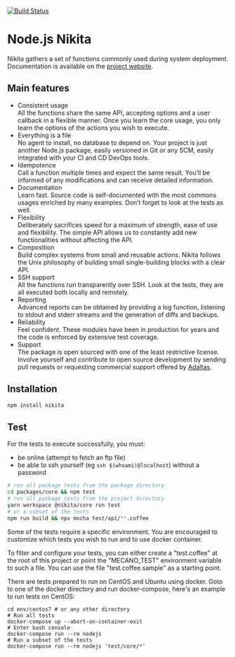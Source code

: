 [![Build Status](https://secure.travis-ci.org/adaltas/node-nikita.svg)](http://travis-ci.org/adaltas/node-nikita)

# Node.js Nikita

Nikita gathers a set of functions commonly used during system deployment.
Documentation is available on the [project website](https://nikita.js.org).

## Main features 

* Consistent usage   
  All the functions share the same API, accepting options and a user callback in a flexible manner. Once you learn the core usage, you only learn the options of the actions you wish to execute.  
* Everything is a file   
  No agent to install, no database to depend on. Your project is just another Node.js package, easily versioned in Git or any SCM, easily integrated with your CI and CD DevOps tools.
* Idempotence   
  Call a function multiple times and expect the same result. You’ll be informed of any modifications and can receive detailed information.
* Documentation   
  Learn fast. Source code is self-documented with the most commons usages enriched by many examples. Don’t forget to look at the tests as well.
* Flexibility   
  Deliberately sacrifices speed for a maximum of strength, ease of use and flexibility. The simple API allows us to constantly add new functionalities without affecting the API.
* Composition   
  Build complex systems from small and reusable actions. Nikita follows the Unix philosophy of building small single-building blocks with a clear API.
* SSH support   
  All the functions run transparently over SSH. Look at the tests, they are all executed both locally and remotely.
* Reporting   
  Advanced reports can be obtained by providing a log function, listening to stdout and stderr streams and the generation of diffs and backups.
* Reliability   
  Feel confident. These modules have been in production for years and the code is enforced by extensive test coverage.
* Support   
  The package is open sourced with one of the least restrictive license. Involve yourself and contribute to open source development by sending pull requests or requesting commercial support offered by [Adaltas](http://www.adaltas.com).

## Installation

```bash
npm install nikita
```

## Test

For the tests to execute successfully, you must:   

*   be online (attempt to fetch an ftp file)   
*   be able to ssh yourself (eg `ssh $(whoami)@localhost`) without a password   

```bash
# run all package tests from the package directory
cd packages/core && npm test
# run all package tests from the project directory
yarn workspace @nikita/core run test
# or a subset of the tests
npm run build && npx mocha test/api/**.coffee
```

Some of the tests require a specific environment. You are encouraged to 
customize which tests you wish to run and to use docker container.

To filter and configure your tests, you can either create a "test.coffee" at the
root of this project or point the "MECANO_TEST" environment variable to such a
file. You can use the file "test.coffee.sample" as a starting point.

There are tests prepared to run on CentOS and Ubuntu using docker. Goto to one
of the docker directory and run docker-compose, here's an example to run tests
on CentOS:

```
cd env/centos7 # or any other directory
# Run all tests
docker-compose up --abort-on-container-exit
# Enter bash console
docker-compose run --rm nodejs
# Run a subset of the tests
docker-compose run --rm nodejs 'test/core/*'
```
